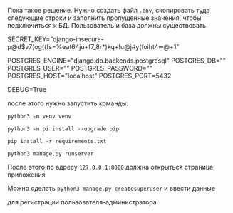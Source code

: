 Пока такое решение. Нужно создать файл ```.env```, 
скопировать туда следующие строки и заполнить пропущенные значения, чтобы подключиться к БД.
Пользователь и база должны существовать


SECRET_KEY="django-insecure-p@d$v7(og((fs=%eat64ju+f7_8r*)kq+!u@j#y(foiht4w@+1"

POSTGRES_ENGINE="django.db.backends.postgresql"
POSTGRES_DB=""
POSTGRES_USER=""
POSTGRES_PASSWORD=""
POSTGRES_HOST="localhost"
POSTGRES_PORT=5432

DEBUG=True

после этого нужно запустить команды:

```python3 -m venv venv```

```python3 -m pi install --upgrade pip```

```pip install -r requirements.txt```

```python3 manage.py runserver```

После этого по адресу ```127.0.0.1:8000``` должна открыться страница приложения

Можно сделать ```python3 manage.py createsuperuser``` и ввести данные 

для регистрации пользователя-администратора 